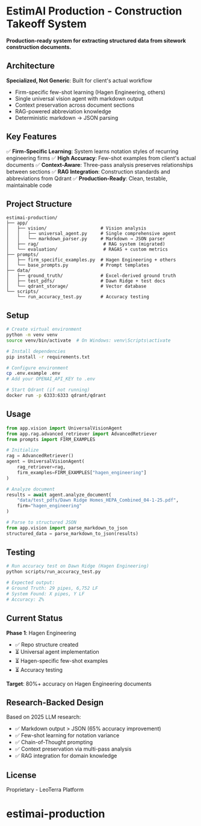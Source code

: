 # EstimAI Production - Construction Takeoff System

**Production-ready system for extracting structured data from sitework construction documents.**

## Architecture

**Specialized, Not Generic**: Built for client's actual workflow
- Firm-specific few-shot learning (Hagen Engineering, others)
- Single universal vision agent with markdown output
- Context preservation across document sections
- RAG-powered abbreviation knowledge
- Deterministic markdown → JSON parsing

## Key Features

✅ **Firm-Specific Learning**: System learns notation styles of recurring engineering firms
✅ **High Accuracy**: Few-shot examples from client's actual documents
✅ **Context-Aware**: Three-pass analysis preserves relationships between sections
✅ **RAG Integration**: Construction standards and abbreviations from Qdrant
✅ **Production-Ready**: Clean, testable, maintainable code

## Project Structure

```
estimai-production/
├── app/
│   ├── vision/                    # Vision analysis
│   │   ├── universal_agent.py     # Single comprehensive agent
│   │   └── markdown_parser.py     # Markdown → JSON parser
│   ├── rag/                        # RAG system (migrated)
│   └── evaluation/                 # RAGAS + custom metrics
├── prompts/
│   ├── firm_specific_examples.py  # Hagen Engineering + others
│   └── base_prompts.py            # Prompt templates
├── data/
│   ├── ground_truth/              # Excel-derived ground truth
│   ├── test_pdfs/                 # Dawn Ridge + test docs
│   └── qdrant_storage/            # Vector database
└── scripts/
    └── run_accuracy_test.py       # Accuracy testing
```

## Setup

```bash
# Create virtual environment
python -m venv venv
source venv/bin/activate  # On Windows: venv\Scripts\activate

# Install dependencies
pip install -r requirements.txt

# Configure environment
cp .env.example .env
# Add your OPENAI_API_KEY to .env

# Start Qdrant (if not running)
docker run -p 6333:6333 qdrant/qdrant
```

## Usage

```python
from app.vision import UniversalVisionAgent
from app.rag.advanced_retriever import AdvancedRetriever
from prompts import FIRM_EXAMPLES

# Initialize
rag = AdvancedRetriever()
agent = UniversalVisionAgent(
    rag_retriever=rag,
    firm_examples=FIRM_EXAMPLES["hagen_engineering"]
)

# Analyze document
results = await agent.analyze_document(
    "data/test_pdfs/Dawn Ridge Homes_HEPA_Combined_04-1-25.pdf",
    firm="hagen_engineering"
)

# Parse to structured JSON
from app.vision import parse_markdown_to_json
structured_data = parse_markdown_to_json(results)
```

## Testing

```bash
# Run accuracy test on Dawn Ridge (Hagen Engineering)
python scripts/run_accuracy_test.py

# Expected output:
# Ground Truth: 29 pipes, 6,752 LF
# System Found: X pipes, Y LF
# Accuracy: Z%
```

## Current Status

**Phase 1**: Hagen Engineering
- ✅ Repo structure created
- ⏳ Universal agent implementation
- ⏳ Hagen-specific few-shot examples
- ⏳ Accuracy testing

**Target**: 80%+ accuracy on Hagen Engineering documents

## Research-Backed Design

Based on 2025 LLM research:
- ✅ Markdown output > JSON (65% accuracy improvement)
- ✅ Few-shot learning for notation variance
- ✅ Chain-of-Thought prompting
- ✅ Context preservation via multi-pass analysis
- ✅ RAG integration for domain knowledge

## License

Proprietary - LeoTerra Platform

# estimai-production

